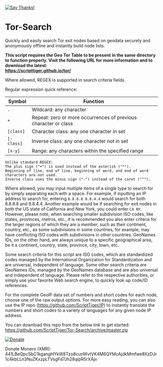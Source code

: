 [![Say Thanks!](https://img.shields.io/badge/Say%20Thanks-!-1EAEDB.svg)](https://saythanks.io/to/thescripttiger%40gmail.com)

# Tor-Search
Quickly and easily search Tor exit nodes based on geodata securely and anonymously offline and instantly build node lists.

**This script requires the Geo Tor Table to be present in the same directory to function properly. Visit the following URL for more information and to download the latest:  
https://scripttiger.github.io/tor/**

Where allowed, REGEX is supported in search criteria fields.

Regular expression quick reference:

Symbol   | Function
---------|------------------------------------------------------------------------------------------------------------------------
`.`        | Wildcard: any character
`+`        | Repeat: zero or more occurrences of previous character or class
`[class]`  | Character class: any one character in set
`[-class]` | Inverse class: any one character not in set
`[x-y]`    | Range: any characters within the specified range

    Unlike standard REGEX:
    The plus sign ("+") is used instead of the asterisk ("*").
    Beginning of line, end of line, beginning of word, and end of word characters are not used.
    Inverse class uses the minus sign ("-") instead of the caret ("^").
    

Where allowed, you may input multiple items of a single type to search for by simply separating each with a space. For example, if inputting an IP address to search for, entering `8.8.8.8 8.8.4.4` would search for both 8.8.8.8 and 8.8.4.4. Another example would be if searching for exit nodes in both the US state of California and New York, you could enter `CA NY`. However, please note, when searching smaller subdivision ISO codes, like states, provinces, metros, etc., it is recommended you also enter criteria for the larger regions of which they are a member, such as their continent, country, etc., as some subdivisions in some countries, for example, may have conflicting ISO codes with subdivisions in other countries. GeoNames IDs, on the other hand, are always unique to a specific geographical area, be it a continent, country, state, province, city, town, etc.

Some search criteria for this script are ISO codes, which are standardized codes managed by the International Organization for Standardization and are universal, independent of language. Some other search criteria are GeoNames IDs, managed by the GeoNames database and are also universal and independent of language. Please refer to the respective authorities, or simply use your favorite Web search engine, to quickly look up code/ID references.

For the complete GeoIP data set of numbers and short codes for each node, choose one of the raw output options. For more easy reading, you can also use the IP repo (https://github.com/ScriptTiger/IP) to instantly translate the numbers and short codes to a variety of languages for any given node IP address.

You can download this repo from the below link to get started:  
https://github.com/ScriptTiger/Tor-Search/archive/master.zip

[![Donate](https://www.paypalobjects.com/en_US/i/btn/btn_donateCC_LG.gif)](https://www.paypal.com/cgi-bin/webscr?cmd=_s-xclick&hosted_button_id=MZ4FH4G5XHGZ4)

Donate Monero (XMR): 441LBeQpcSbC1kgangHYkW8Tzo8cunWvtVK4M6QYMcAjdkMmfwe8XzDJr1c4kbLLn3NuZKxzpLTVsgFd7Jh28qipR5rXAjx

